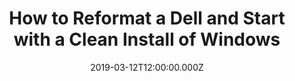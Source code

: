 ---
title: How to Reformat a Dell and Start with a Clean Install of Windows
date: "2019-03-12T12:00:00.000Z"
description: "Put an end to the bloatware, McAfee AV, Dell pop-ups and reminders, etc. 
I was surprised that I couldn’t find a comprehensive, yet simple guide on how to do this. 
Hope this will help others and no doubt my future self!"
isExternal: true
externalUrl: https://medium.com/@davidagood/how-to-reformat-a-dell-and-start-with-a-clean-install-of-windows-3fdf00eb56b3 
---
